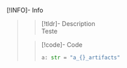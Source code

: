 [!INFO]- Info
> > [!tldr]- Description  
> >  Teste
> 
> > [!code]- Code  
> > ```python
> > a: str = "a_{}_artifacts"
> > ```
> > 
